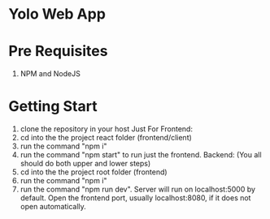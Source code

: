 # Yolo Web App

# Pre Requisites
1. NPM and NodeJS

# Getting Start
1. clone the repository in your host
Just For Frontend:
2. cd into the the project react folder (frontend/client)
3. run the command "npm i"
4. run the command "npm start" to run just the frontend.
Backend: (You all should do both upper and lower steps)
2. cd into the the project root folder (frontend)
3. run the command "npm i"
4. run the command "npm run dev". Server will run on localhost:5000 by default. Open the frontend port, usually localhost:8080, if it does not open automatically. 
